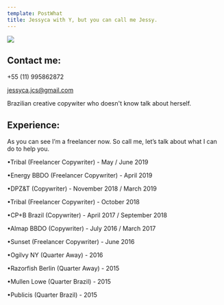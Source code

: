 ```yaml
---
template: PostWhat
title: Jessyca with Y, but you can call me Jessy.
---
```

<div class="img-row what-row">

<div class="what-item">

![](https://ucarecdn.com/ba9785e0-3167-4ae8-8c82-2f4d098bb1ef/)

## Contact me: 

+55 (11) 995862872

jessyca.jcs@gmail.com

</div>

<div class="what-item">

Brazilian creative copywiter who doesn't know talk about herself.





## Experience:

As you can see I’m a freelancer now. So call me, let’s talk about what I can do to help you.

•Tribal (Freelancer Copywriter)  - May / June 2019

•Energy BBDO (Freelancer Copywriter)  - April 2019

•DPZ&T (Copywriter)  - November 2018 / March 2019

•Tribal (Freelancer Copywriter)  - October 2018

•CP+B Brazil (Copywriter) - April 2017 / September 2018

•Almap BBDO (Copywriter) - July 2016 / March 2017

•Sunset (Freelancer Copywriter) - June 2016

•Ogilvy NY (Quarter Away) - 2016

•Razorfish Berlin (Quarter Away) - 2015

•Mullen Lowe (Quarter Brazil) - 2015

•Publicis (Quarter Brazil) - 2015

</div>

</div>
